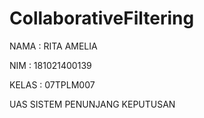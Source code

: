 # CollaborativeFiltering
<p> NAMA : RITA AMELIA
<p> NIM : 181021400139
<p> KELAS : 07TPLM007
<p> UAS SISTEM PENUNJANG KEPUTUSAN
